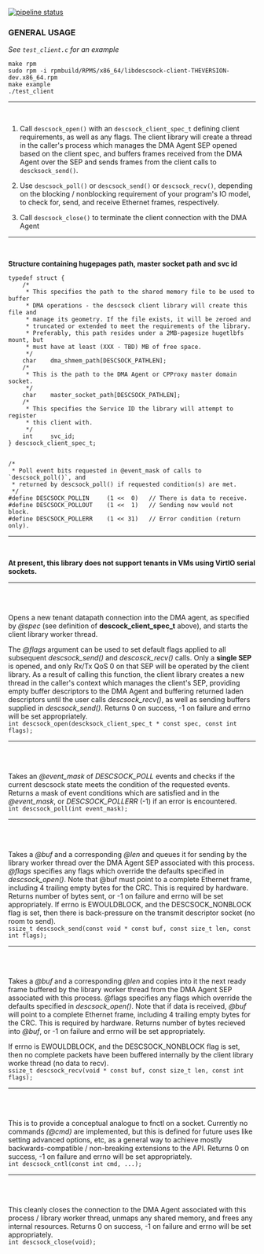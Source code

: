 [![pipeline status](https://gitlab.f5net.com/datapath/generic-descsock-library/badges/master/pipeline.svg)](https://gitlab.f5net.com/datapath/generic-descsock-library/commits/master)
<br />
### GENERAL USAGE
*See `test_client.c` for an example*
```
make rpm
sudo rpm -i rpmbuild/RPMS/x86_64/libdescsock-client-THEVERSION-dev.x86_64.rpm 
make example
./test_client
```
***
<br />

1)  Call `descsock_open()` with an `descsock_client_spec_t` defining
   client requirements, as well as any flags. The client library will
   create a thread in the caller's process which manages the DMA Agent
   SEP opened based on the client spec, and buffers frames received
   from the DMA Agent over the SEP and sends frames from the client
   calls to `descksock_send()`.

2)  Use `descsock_poll()` or `descsock_send()` or `descsock_recv()`, depending on
   the blocking / nonblocking requirement of your program's IO
   model, to check for, send, and receive Ethernet frames,
   respectively.

3)  Call `descsock_close()` to terminate the client connection with the DMA Agent
***
<br />

**Structure containing hugepages path, master socket path and svc id**
```
typedef struct {
    /*
     * This specifies the path to the shared memory file to be used to buffer
     * DMA operations - the descsock client library will create this file and
     * manage its geometry. If the file exists, it will be zeroed and
     * truncated or extended to meet the requirements of the library.
     * Preferably, this path resides under a 2MB-pagesize hugetlbfs mount, but
     * must have at least (XXX - TBD) MB of free space.
     */
    char    dma_shmem_path[DESCSOCK_PATHLEN];
    /*
     * This is the path to the DMA Agent or CPProxy master domain socket.
     */
    char    master_socket_path[DESCSOCK_PATHLEN];
    /*
     * This specifies the Service ID the library will attempt to register
     * this client with.
     */
    int     svc_id;
} descsock_client_spec_t;


/*
 * Poll event bits requested in @event_mask of calls to `descsock_poll()`, and
 * returned by descsock_poll() if requested condition(s) are met.
 */
#define DESCSOCK_POLLIN     (1 <<  0)   // There is data to receive.
#define DESCSOCK_POLLOUT    (1 <<  1)   // Sending now would not block.
#define DESCSOCK_POLLERR    (1 << 31)   // Error condition (return only).
```
***
<br />

**At present, this library does not support tenants in VMs using VirtIO serial sockets.**
***
<br />
<br />

Opens a new tenant datapath connection into the DMA agent, as specified by _@spec_ (see definition of **descock_client_spec_t** above),
and starts the client library worker thread.

The _@flags_ argument can be used to set default flags applied to all subsequent _descsock_send()_  and _descosck_recv()_ calls.
Only a **single SEP** is opened, and only Rx/Tx QoS 0 on that SEP will be operated by the client library.
As a result of calling this function, the client library creates a new thread in the caller's  context which manages the client's SEP,
providing empty buffer descriptors to the DMA Agent and buffering returned laden descriptors until the user calls _descsock_recv()_,
as well as sending buffers supplied in _descsock_send()_.
Returns 0 on success, -1 on failure and errno will be set appropriately.  
`int descsock_open(descksock_client_spec_t * const spec, const int flags);`
***
<br />
<br />

Takes an _@event_mask_ of _DESCSOCK_POLL_ events and checks if the current descsock state meets the condition of the requested events.
Returns a mask of event conditions which are satisfied and in the _@event_mask_, or _DESCSOCK_POLLERR_ (-1) if an error is encountered.  
`int descsock_poll(int event_mask);`
***
<br />
<br />

Takes a _@buf_ and a corresponding _@len_ and queues it for sending by the library worker thread over the DMA Agent SEP associated with this process.
_@flags_ specifies any flags which override the defaults specified in _descsock_open()_.
Note that @buf must point to a complete Ethernet frame, including 4 trailing empty bytes for the CRC. This is required by hardware.
Returns number of bytes sent, or -1 on failure and errno will be set appropriately.
If errno is EWOULDBLOCK, and the DESCSOCK_NONBLOCK flag is set, then there is
back-pressure on the transmit descriptor socket (no room to send).  
`ssize_t descsock_send(const void * const buf, const size_t len, const int flags);`
***
<br />
<br />

Takes a _@buf_ and a corresponding _@len_ and copies into it the next ready frame buffered by the library worker thread from the DMA Agent SEP associated
with this process. @flags specifies any flags which override the defaults specified in _descsock_open()_.
Note that if data is received, _@buf_ will point to a complete Ethernet frame, including 4 trailing empty bytes for the CRC. This is required by
hardware.
Returns number of bytes recieved into _@buf_, or -1 on failure and errno will be set appropriately.

If errno is EWOULDBLOCK, and the DESCSOCK_NONBLOCK flag is set, then no complete packets have been buffered internally by the client library
worke thread (no data to recv).  
`ssize_t descsock_recv(void * const buf, const size_t len, const int flags);`
***
<br />
<br />

This is to provide a conceptual analogue to fnctl on a socket. Currently no
commands _(@cmd)_ are implemented, but this is defined for future uses like setting advanced options, etc, as a general way to achieve mostly
backwards-compatible / non-breaking extensions to the API. Returns 0 on success, -1 on failure and errno will be set appropriately.  
`int descsock_cntl(const int cmd, ...);`
***
<br />
<br />

This cleanly closes the connection to the DMA Agent associated with this process / library worker thread, unmaps any shared memory, and frees any
internal resources. Returns 0 on success, -1 on failure and errno will be set appropriately.  
`int descsock_close(void);`
<br />
<br />

